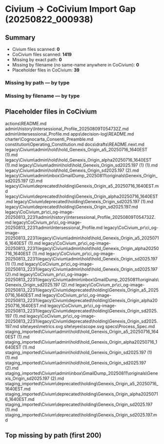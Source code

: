 # Civium → CoCivium Import Gap (20250822_000938)

## Summary
* Civium files scanned: **0**
* CoCivium files scanned: **1419**
* Missing by exact path: **0**
* Missing by filename (no same-name anywhere in CoCivium): **0**
* Placeholder files in CoCivium: **39**

### Missing by path — by type


### Missing by filename — by type


## Placeholder files in CoCivium
actions\README.md
admin\history\Intersessional_Profile_20250809T054732Z.md
admin\Intersessional_Profile.md
apps\decision-log\README.md
charter\Cognocarta_Consenti_Preamble.md
constitution\Operating_Constitution.md
docs\drafts\README.next.md
legacy\Civium\admin\hold\hold_Genexis_Origin_a5_20250716_1640EST (1).md
legacy\Civium\admin\hold\hold_Genexis_Origin_alpha20250716_1640EST (1).md
legacy\Civium\admin\hold\hold_Genexis_Origin_sd2025.197 (1) (1).md
legacy\Civium\admin\hold\hold_Genexis_Origin_sd2025.197 (2).md
legacy\Civium\admin\inbox\GmailDump_20250811\originals\Genexis_Origin_sd2025.197 (2).md
legacy\Civium\deprecated\holding\Genexis_Origin_a5_20250716_1640EST.md
legacy\Civium\deprecated\holding\Genexis_Origin_alpha20250716_1640EST.md
legacy\Civium\deprecated\holding\Genexis_Origin_sd2025.197 (1).md
legacy\Civium\deprecated\holding\Genexis_Origin_sd2025.197.md
legacy\CoCivium\_pr\ci_og-image-20250813_2231\admin\history\Intersessional_Profile_20250809T054732Z.md
legacy\CoCivium\_pr\ci_og-image-20250813_2231\admin\Intersessional_Profile.md
legacy\CoCivium\_pr\ci_og-image-20250813_2231\legacy\Civium\admin\hold\hold_Genexis_Origin_a5_20250716_1640EST (1).md
legacy\CoCivium\_pr\ci_og-image-20250813_2231\legacy\Civium\admin\hold\hold_Genexis_Origin_alpha20250716_1640EST (1).md
legacy\CoCivium\_pr\ci_og-image-20250813_2231\legacy\Civium\admin\hold\hold_Genexis_Origin_sd2025.197 (1) (1).md
legacy\CoCivium\_pr\ci_og-image-20250813_2231\legacy\Civium\admin\hold\hold_Genexis_Origin_sd2025.197 (2).md
legacy\CoCivium\_pr\ci_og-image-20250813_2231\legacy\Civium\admin\inbox\GmailDump_20250811\originals\Genexis_Origin_sd2025.197 (2).md
legacy\CoCivium\_pr\ci_og-image-20250813_2231\legacy\Civium\deprecated\holding\Genexis_Origin_a5_20250716_1640EST.md
legacy\CoCivium\_pr\ci_og-image-20250813_2231\legacy\Civium\deprecated\holding\Genexis_Origin_alpha20250716_1640EST.md
legacy\CoCivium\_pr\ci_og-image-20250813_2231\legacy\Civium\deprecated\holding\Genexis_Origin_sd2025.197 (1).md
legacy\CoCivium\_pr\ci_og-image-20250813_2231\legacy\Civium\deprecated\holding\Genexis_Origin_sd2025.197.md
site\eyes\metrics.svg
site\eyes\scope.svg
specs\Process_Spec.md
staging\_imported\Civium\admin\hold\hold_Genexis_Origin_a5_20250716_1640EST (1).md
staging\_imported\Civium\admin\hold\hold_Genexis_Origin_alpha20250716_1640EST (1).md
staging\_imported\Civium\admin\hold\hold_Genexis_Origin_sd2025.197 (1) (1).md
staging\_imported\Civium\admin\hold\hold_Genexis_Origin_sd2025.197 (2).md
staging\_imported\Civium\admin\inbox\GmailDump_20250811\originals\Genexis_Origin_sd2025.197 (2).md
staging\_imported\Civium\deprecated\holding\Genexis_Origin_a5_20250716_1640EST.md
staging\_imported\Civium\deprecated\holding\Genexis_Origin_alpha20250716_1640EST.md
staging\_imported\Civium\deprecated\holding\Genexis_Origin_sd2025.197 (1).md
staging\_imported\Civium\deprecated\holding\Genexis_Origin_sd2025.197.md

## Top missing by path (first 200)
